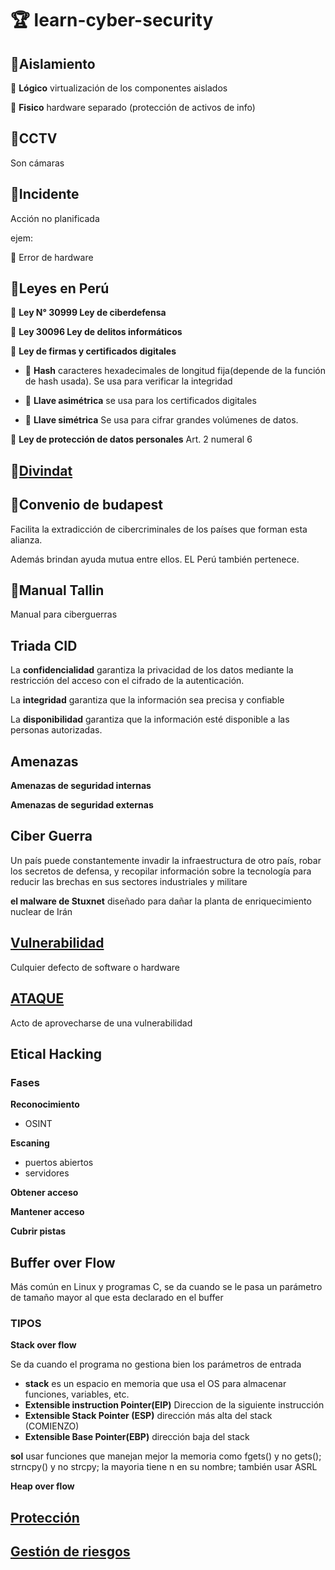 #  🏆 learn-cyber-security

## 💎Aislamiento

🦜 **Lógico** virtualización de los componentes aislados

🦜 **Fisico** hardware separado (protección de activos de info)

## 💎CCTV

Son cámaras

## 💎Incidente

Acción no planificada

ejem:

🦜 Error de hardware

## 💎Leyes en Perú

🦜 **Ley N° 30999 Ley de ciberdefensa**

🦜 **Ley 30096 Ley de delitos informáticos**

🦜 **Ley de firmas y certificados digitales**
    
 - 🚀 **Hash** caracteres hexadecimales de longitud fija(depende de la función de hash usada). Se usa para verificar la integridad
   
 - 🚀 **Llave asimétrica** se usa para los certificados digitales
   
   
 - 🚀 **Llave simétrica** Se usa para cifrar grandes volúmenes de datos.
   
 🦜 **Ley de protección de datos personales** Art. 2 numeral 6
 
 ## 💎[Divindat](https://www.mininter.gob.pe/content/ciberpolic%C3%AD-contra-delitos-inform%C3%A1ticos)
 
 ## 💎Convenio de budapest
 
 Facilita la extradicción de cibercriminales de los países que forman esta alianza.
 
 Además brindan ayuda mutua entre ellos. EL Perú también pertenece.
 
 ## 💎Manual Tallin
 
 Manual para ciberguerras
 
 ## Triada CID
 
 La **confidencialidad** garantiza la privacidad de los datos mediante la restricción del acceso con el cifrado de la autenticación.
 
 La **integridad** garantiza que la información sea precisa y confiable
 
 La **disponibilidad** garantiza que la información esté disponible a las personas autorizadas.
 
  ## Amenazas
  
  **Amenazas de seguridad internas** 
  
  **Amenazas de seguridad externas**
  
  ## Ciber Guerra
  
  Un país puede constantemente invadir la infraestructura de otro país, robar los secretos de defensa, y recopilar información sobre la tecnología para reducir las brechas en sus sectores industriales y militare
  
  **el malware de Stuxnet** diseñado para dañar la planta de enriquecimiento nuclear de Irán
   
 ## [Vulnerabilidad](https://github.com/jhonPariona/_learn-cyber-security/blob/master/vulnerabilidad.md#vulnerabilidad)
 
 Culquier defecto de software o hardware
 
 ## [ATAQUE](https://github.com/jhonPariona/_learn-cyber-security/blob/master/ataque.md#ataque)
 
 Acto de aprovecharse de una vulnerabilidad

  
 
 
 ## Etical Hacking
 
 ### Fases
 
 **Reconocimiento**
 
 - OSINT
 
 **Escaning**
 
 - puertos abiertos
 - servidores
 
 **Obtener acceso**
 
 **Mantener acceso**
 
 **Cubrir pistas**
 
 ## Buffer over Flow
 
 Más común en Linux y programas C, se da cuando se le pasa un parámetro de tamaño mayor al que esta declarado en el buffer
 
 ### TIPOS
 
 **Stack over flow**
 
 Se da cuando el programa no gestiona bien los parámetros de entrada
 
 - **stack** es un espacio en memoria que usa el OS para almacenar funciones, variables, etc.
 - **Extensible instruction Pointer(EIP)**  Direccion de la siguiente instrucción
 - **Extensible Stack Pointer (ESP)** dirección más alta del stack (COMIENZO)
 - **Extensible Base Pointer(EBP)** dirección baja del stack
 
 **sol** usar funciones que manejan mejor la memoria como fgets() y no gets(); strncpy() y no strcpy; la mayoria tiene n en su nombre; también usar ASRL
 
 **Heap over flow**

## [Protección](https://github.com/jhonPariona/_learn-cyber-security/blob/master/proteccion.md#protecci%C3%B3n)
 
 ## [Gestión de riesgos](https://github.com/jhonPariona/_learn-cyber-security/blob/master/gestionRiesgos.md)
